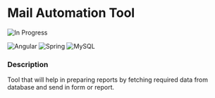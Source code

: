 # Mail Automation Tool

![In Progress](https://img.shields.io/badge/status-In%20Progress-yellow)

 ![Angular](https://img.shields.io/badge/Front%20End-Angular-red)  ![Spring](https://img.shields.io/badge/Middleware-SpringBoot-green)  ![MySQL](https://img.shields.io/badge/Back%20End-MySQL-blue)

### Description

Tool that will help in preparing reports by fetching required data from database and send in form or report.
